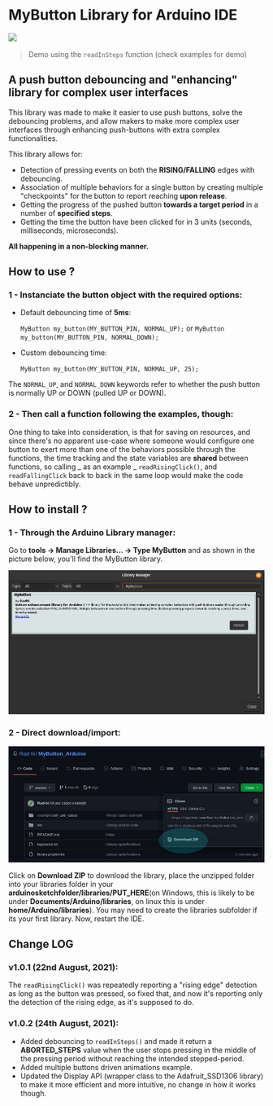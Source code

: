 # MyButton Library for Arduino IDE

<img src="images/demo.gif" width=640>

> Demo using the ```readInSteps``` function (check examples for demo)

## A push button debouncing and "enhancing" library for complex user interfaces

This library was made to make it easier to use push buttons, solve the debouncing problems, and allow makers to make more complex user interfaces through enhancing push-buttons with extra complex functionalities.

This library allows for: 

- Detection of pressing events on both the **RISING/FALLING** edges with debouncing.
- Association of multiple behaviors for a single button by creating multiple "checkpoints" for the button to report reaching **upon release**.
- Getting the progress of the pushed button **towards a target period** in a number of **specified steps**.
- Getting the time the button have been clicked for in 3 units (seconds, milliseconds, microseconds).

**All happening in a non-blocking manner.**

## How to use ?

### 1 - Instanciate the button object with the required options:

- Default debouncing time of **5ms**:

	```MyButton my_button(MY_BUTTON_PIN, NORMAL_UP);``` or ```MyButton my_button(MY_BUTTON_PIN, NORMAL_DOWN);```

- Custom debouncing time:
	
	```MyButton my_button(MY_BUTTON_PIN, NORMAL_UP, 25);```

The ```NORMAL_UP```, and ```NORMAL_DOWN``` keywords refer to whether the push button is normally UP or DOWN (pulled UP or DOWN).

### 2 - Then call a function following the examples, though:

One thing to take into consideration, is that for saving on resources, and since there's no apparent use-case where someone would configure one button to exert more than one of the behaviors possible through the functions, the time tracking and the state variables are **shared** between functions, so calling _ as an example _ ```readRisingClick()```, and ```readFallingClick``` back to back in the same loop would make the code behave unpredictibly.

## How to install ?

### 1 - Through the Arduino Library manager:

Go to **tools -> Manage Libraries... -> Type MyButton** and as shown in the picture below, you'll find the MyButton library.

<img src="images/install.png" width=640>

### 2 - Direct download/import: 

<img src="images/download.png" width=640>

Click on **Download ZIP** to download the library, place the unzipped folder into your libraries folder in your **arduinosketchfolder/libraries/PUT_HERE**(on Windows, this is likely to be under **Documents/Arduino/libraries**, on linux this is under **home/Arduino/libraries**). You may need to create the libraries subfolder if its your first library. Now, restart the IDE.

## Change LOG

### v1.0.1 (22nd August, 2021):

The ```readRisingClick()``` was repeatedly reporting a "rising edge" detection as long as the button was pressed, so fixed that, and now it's reporting only the detection of the rising edge, as it's supposed to do.

### v1.0.2 (24th August, 2021):

- Added debouncing to ```readInSteps()``` and made it return a **ABORTED_STEPS** value when the user stops pressing in the middle of the pressing period without reaching the intended stepped-period.
- Added multiple buttons driven animations example.
- Updated the Display API (wrapper class to the Adafruit_SSD1306 library) to make it more efficient and more intuitive, no change in how it works though.

